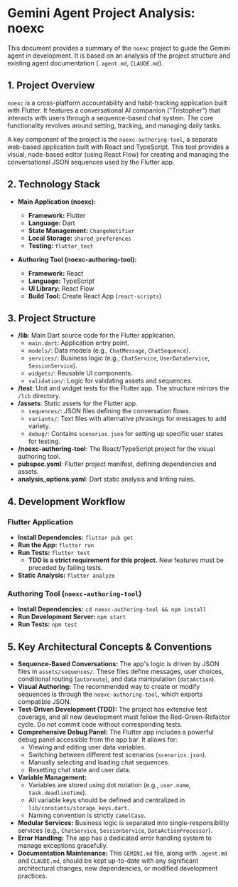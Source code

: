 # Gemini Agent Project Analysis: noexc

This document provides a summary of the `noexc` project to guide the Gemini agent in development. It is based on an analysis of the project structure and existing agent documentation (`.agent.md`, `CLAUDE.md`).

## 1. Project Overview

`noexc` is a cross-platform accountability and habit-tracking application built with Flutter. It features a conversational AI companion ("Tristopher") that interacts with users through a sequence-based chat system. The core functionality revolves around setting, tracking, and managing daily tasks.

A key component of the project is the `noexc-authoring-tool`, a separate web-based application built with React and TypeScript. This tool provides a visual, node-based editor (using React Flow) for creating and managing the conversational JSON sequences used by the Flutter app.

## 2. Technology Stack

- **Main Application (noexc):**
  - **Framework:** Flutter
  - **Language:** Dart
  - **State Management:** `ChangeNotifier`
  - **Local Storage:** `shared_preferences`
  - **Testing:** `flutter_test`

- **Authoring Tool (noexc-authoring-tool):**
  - **Framework:** React
  - **Language:** TypeScript
  - **UI Library:** React Flow
  - **Build Tool:** Create React App (`react-scripts`)

## 3. Project Structure

- **/lib**: Main Dart source code for the Flutter application.
  - `main.dart`: Application entry point.
  - `models/`: Data models (e.g., `ChatMessage`, `ChatSequence`).
  - `services/`: Business logic (e.g., `ChatService`, `UserDataService`, `SessionService`).
  - `widgets/`: Reusable UI components.
  - `validation/`: Logic for validating assets and sequences.
- **/test**: Unit and widget tests for the Flutter app. The structure mirrors the `/lib` directory.
- **/assets**: Static assets for the Flutter app.
  - `sequences/`: JSON files defining the conversation flows.
  - `variants/`: Text files with alternative phrasings for messages to add variety.
  - `debug/`: Contains `scenarios.json` for setting up specific user states for testing.
- **/noexc-authoring-tool**: The React/TypeScript project for the visual authoring tool.
- **pubspec.yaml**: Flutter project manifest, defining dependencies and assets.
- **analysis_options.yaml**: Dart static analysis and linting rules.

## 4. Development Workflow

### Flutter Application

- **Install Dependencies:** `flutter pub get`
- **Run the App:** `flutter run`
- **Run Tests:** `flutter test`
  - **TDD is a strict requirement for this project.** New features must be preceded by failing tests.
- **Static Analysis:** `flutter analyze`

### Authoring Tool (`noexc-authoring-tool`)

- **Install Dependencies:** `cd noexc-authoring-tool && npm install`
- **Run Development Server:** `npm start`
- **Run Tests:** `npm test`

## 5. Key Architectural Concepts & Conventions

- **Sequence-Based Conversations:** The app's logic is driven by JSON files in `assets/sequences/`. These files define messages, user choices, conditional routing (`autoroute`), and data manipulation (`dataAction`).
- **Visual Authoring:** The recommended way to create or modify sequences is through the `noexc-authoring-tool`, which exports compatible JSON.
- **Test-Driven Development (TDD):** The project has extensive test coverage, and all new development must follow the Red-Green-Refactor cycle. Do not commit code without corresponding tests.
- **Comprehensive Debug Panel:** The Flutter app includes a powerful debug panel accessible from the app bar. It allows for:
    - Viewing and editing user data variables.
    - Switching between different test scenarios (`scenarios.json`).
    - Manually selecting and loading chat sequences.
    - Resetting chat state and user data.
- **Variable Management:**
    - Variables are stored using dot notation (e.g., `user.name`, `task.deadlineTime`).
    - All variable keys should be defined and centralized in `lib/constants/storage_keys.dart`.
    - Naming convention is strictly `camelCase`.
- **Modular Services:** Business logic is separated into single-responsibility services (e.g., `ChatService`, `SessionService`, `DataActionProcessor`).
- **Error Handling:** The app has a dedicated error handling system to manage exceptions gracefully.
- **Documentation Maintenance:** This `GEMINI.md` file, along with `.agent.md` and `CLAUDE.md`, should be kept up-to-date with any significant architectural changes, new dependencies, or modified development practices.
